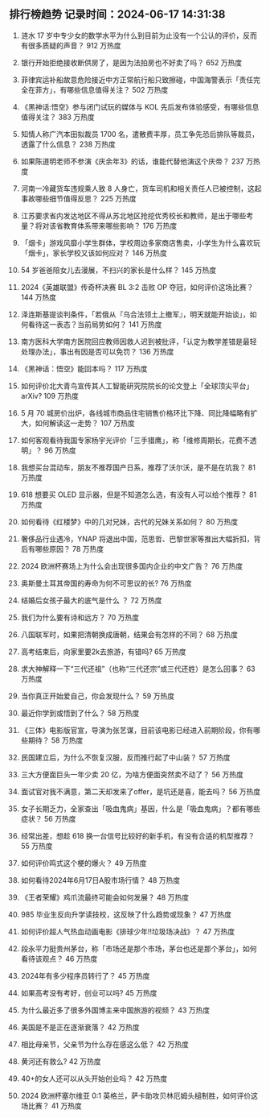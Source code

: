 
## 排行榜趋势 记录时间：2024-06-17 14:31:38
  
  1. 涟水 17 岁中专少女的数学水平为什么到目前为止没有一个公认的评价，反而有很多质疑的声音？ 912 万热度
    
  2. 银行开始拒绝接收断供房了，是因为法拍房也不好卖了吗？ 652 万热度
    
  3. 菲律宾运补船故意危险接近中方正常航行船只致擦碰，中国海警表示「责任完全在菲方」，有哪些信息值得关注？ 502 万热度
    
  4. 《黑神话:悟空》参与闭门试玩的媒体与 KOL 先后发布体验感受，有哪些信息值得关注？ 383 万热度
    
  5. 知情人称广汽本田拟裁员 1700 名，遣散费丰厚，员工争先恐后排队等裁员，透露了什么信息？ 238 万热度
    
  6. 如果陈道明老师不参演《庆余年3》的话，谁能代替他演这个庆帝？ 237 万热度
    
  7. 河南一冷藏货车违规乘人致 8 人身亡，货车司机和相关责任人已被控制，这起事故哪些细节值得反思？ 225 万热度
    
  8. 江苏要求省内发达地区不得从苏北地区抢挖优秀校长和教师，是出于哪些考量？将对该省教育体系带来哪些影响？ 176 万热度
    
  9. 「烟卡」游戏风靡小学生群体，学校周边多家商店售卖，小学生为什么喜欢玩「烟卡」，家长学校又该如何应对？ 146 万热度
    
  10. 54 岁爸爸陪女儿去漫展，不扫兴的家长是什么样？ 145 万热度
    
  11. 2024《英雄联盟》传奇杯决赛 BL 3:2 击败 OP 夺冠，如何评价这场比赛？ 144 万热度
    
  12. 泽连斯基提谈判条件，「若俄从『乌合法领土上撤军』，明天就能开始谈」，如何看待这一表态？当前局势如何？ 141 万热度
    
  13. 南方医科大学南方医院回应教师因救人迟到被批评，「认定为教学差错是最轻处理办法」，事出有因是否可以免罚？ 136 万热度
    
  14. 《黑神话：悟空》能回本吗？ 117 万热度
    
  15. 如何评价北大青鸟宣传其人工智能研究院院长的论文登上「全球顶尖平台」arXiv? 109 万热度
    
  16. 5 月 70 城房价出炉，各线城市商品住宅销售价格环比下降、同比降幅略有扩大，如何解读这一走势？ 107 万热度
    
  17. 如何客观看待我国专家杨宇光评价「三手猎鹰」，称「维修周期长，花费不透明」？ 96 万热度
    
  18. 我想买台混动车，朋友不推荐国产日系，推荐了沃尔沃，是不是在坑我？ 81 万热度
    
  19. 618 想要买 OLED 显示器，但是不知道怎么选，有没有人可以给个推荐？ 81 万热度
    
  20. 如何看待《红楼梦》中的几对兄妹，古代的兄妹关系如何？ 80 万热度
    
  21. 奢侈品行业遇冷，YNAP 将退出中国，范思哲、巴黎世家等推出大幅折扣，背后有哪些原因？ 78 万热度
    
  22. 2024 欧洲杯赛场上为什么会出现很多国内企业的中文广告？ 76 万热度
    
  23. 奥斯曼土耳其帝国的寿命为何不可思议的长? 76 万热度
    
  24. 结婚后女孩子最大的底气是什么 ？ 72 万热度
    
  25. 我们为什么要有诗和远方？ 70 万热度
    
  26. 八国联军时，如果把清朝换成唐朝，结果会有怎样的不同？ 68 万热度
    
  27. 高考结束后，向家里要2k去旅游，有错吗? 65 万热度
    
  28. 求大神解释一下“三代还祖”（也称“三代还宗”或三代还姓）是怎么回事？ 63 万热度
    
  29. 当你真正开始爱自己，你会发现什么？ 59 万热度
    
  30. 最近你学到或悟到了什么？ 58 万热度
    
  31. 《三体》电影版官宣，导演为张艺谋，目前该电影已经进入前期阶段，你有哪些期待？ 58 万热度
    
  32. 民国建立后，为什么不恢复汉服，反而推行起了中山装？ 57 万热度
    
  33. 三大方便面巨头一年少卖 20 亿，为啥方便面突然卖不动了？ 56 万热度
    
  34. 面试官对我不满意，第二天却发来了offer，是坑还是喜，能去吗？ 56 万热度
    
  35. 女子长期乏力，全家查出「吸血鬼病」基因，什么是「吸血鬼病」？都有哪些症状？ 56 万热度
    
  36. 经常出差，想趁 618 换一台信号比较好的新手机，有没有合适的机型推荐？ 55 万热度
    
  37. 如何评价鸣式这个梗的爆火？ 49 万热度
    
  38. 如何看待2024年6月17日A股市场行情？ 48 万热度
    
  39. 《王者荣耀》鸡爪流最终可能会如何发展？ 48 万热度
    
  40. 985 毕业生反向升学读技校，这反映了什么趋势或现象？ 47 万热度
    
  41. 如何评价超人气热血动画电影《排球少年!!垃圾场决战》？ 47 万热度
    
  42. 段永平力挺贵州茅台，称「市场还是那个市场，茅台也还是那个茅台」，如何看待该观点？ 46 万热度
    
  43. 2024年有多少程序员转行了？ 45 万热度
    
  44. 如果高考没有考好，创业可以吗? 45 万热度
    
  45. 为什么最近多了很多外国博主来中国旅游的视频？ 43 万热度
    
  46. 美国是不是正在逐渐衰落？ 42 万热度
    
  47. 相比母亲节，父亲节为什么存在感这么低？ 42 万热度
    
  48. 黄河还有救么? 42 万热度
    
  49. 40+的女人还可以从头开始创业吗？ 42 万热度
    
  50. 2024 欧洲杯塞尔维亚 0:1 英格兰，萨卡助攻贝林厄姆头槌制胜，如何评价这场比赛？ 41 万热度
    